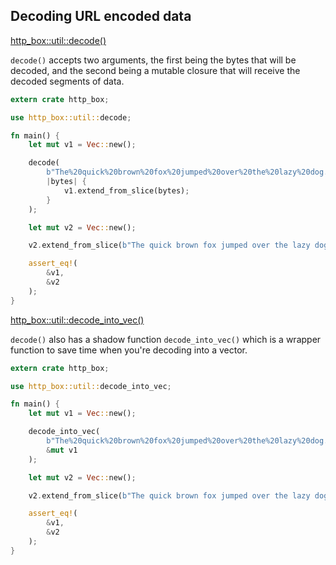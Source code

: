 ## Decoding URL encoded data

[http_box::util::decode()](https://docs.rs/http-box/0.1.3/http_box/util/fn.decode.html)

`decode()` accepts two arguments, the first being the bytes that will be
decoded, and the second being a mutable closure that will receive the decoded
segments of data.

```rust
extern crate http_box;

use http_box::util::decode;

fn main() {
    let mut v1 = Vec::new();

    decode(
        b"The%20quick%20brown%20fox%20jumped%20over%20the%20lazy%20dog.",
        |bytes| {
            v1.extend_from_slice(bytes);
        }
    );

    let mut v2 = Vec::new();

    v2.extend_from_slice(b"The quick brown fox jumped over the lazy dog.");

    assert_eq!(
        &v1,
        &v2
    );
}
```

[http_box::util::decode_into_vec()](https://docs.rs/http-box/0.1.3/http_box/util/fn.decode_into_vec.html)

`decode()` also has a shadow function `decode_into_vec()` which is a wrapper
function to save time when you're decoding into a vector.

```rust
extern crate http_box;

use http_box::util::decode_into_vec;

fn main() {
    let mut v1 = Vec::new();

    decode_into_vec(
        b"The%20quick%20brown%20fox%20jumped%20over%20the%20lazy%20dog.",
        &mut v1
    );

    let mut v2 = Vec::new();

    v2.extend_from_slice(b"The quick brown fox jumped over the lazy dog.");

    assert_eq!(
        &v1,
        &v2
    );
}
```
